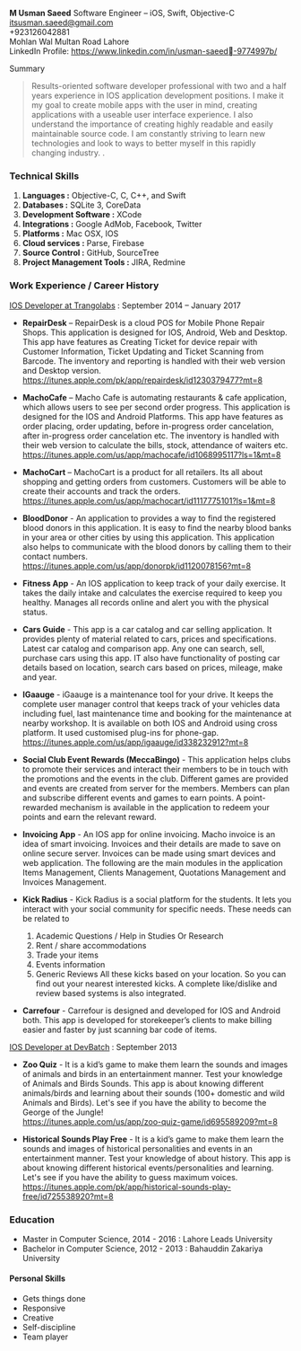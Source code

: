**M Usman Saeed** Software Engineer – iOS, Swift, Objective-C  
<itsusman.saeed@gmail.com>      
      +923126042881    Mohlan WalMultan Road Lahore  
LinkedIn Profile:
<https://www.linkedin.com/in/usman-saeed-9774997b/>



Summary
>Results-oriented software developer professional with two and a half years experience in IOS application development positions. I make it my goal to create mobile apps with the user in mind, creating applications with a useable user interface experience. I also understand the importance of creating highly readable and easily maintainable source code. I am constantly striving to learn new technologies and look to ways to better myself in this rapidly changing industry..

### **Technical Skills**

1. **Languages :** Objective-C, C, C++, and Swift 
2. **Databases :** SQLite 3, CoreData3. **Development Software :** XCode4. **Integrations :** Google AdMob, Facebook, Twitter 
5. **Platforms :** Mac OSX, IOS6. **Cloud services :** Parse, Firebase
7. **Source Control :** GitHub, SourceTree
8. **Project Management Tools :** JIRA, Redmine

### **Work Experience / Career History**
[IOS Developer at Trangolabs](http://trangolabs.com) : September 2014 – January 2017

* **RepairDesk** – RepairDesk is a cloud POS for Mobile Phone Repair Shops. This application is designed forIOS, Android, Web and Desktop. This app have features as Creating Ticket for device repair with Customer Information, Ticket Updating and Ticket Scanning from Barcode. The inventory and reporting is handled with their web version and Desktop version.  
https://itunes.apple.com/pk/app/repairdesk/id1230379477?mt=8

* **MachoCafe** – Macho Cafe is automating restaurants & cafe application, which allows users to see per second order progress. This application is designed for the IOS and Android Platforms. This app have features as order placing, order updating, before in-progress order cancelation, after in-progress order cancelation etc. The inventory is handled with their web version to calculate the bills, stock, attendance of waiters etc.    https://itunes.apple.com/us/app/machocafe/id1068995117?ls=1&mt=8
* **MachoCart** – MachoCart is a product for all retailers. Its all about shopping and getting orders from customers. Customers will be able to create their accounts and track the orders.     
 https://itunes.apple.com/us/app/machocart/id1117775101?ls=1&mt=8
* **BloodDonor** - An application to provides a way to find the registered blood donors in this application. It is easy to find the nearby blood banks in your area or other cities by using this application. This application also helps to communicate with the blood donors by calling them to their contact numbers.    
https://itunes.apple.com/us/app/donorpk/id1120078156?mt=8
* **Fitness App** - An IOS application to keep track of your daily exercise. It takes the daily intake and calculates the exercise required to keep you healthy. Manages all records online and alert you with the physical status.
* **Cars Guide** - This app is a car catalog and car selling application. It provides plenty of material related to cars, prices and specifications. Latest car catalog and comparison app. Any one can search, sell, purchase cars using this app. IT also have functionality of posting car details based on location, search cars based on prices, mileage, make and year.
* **IGaauge** - iGaauge is a maintenance tool for your drive. It keeps the complete user manager control that keeps track of your vehicles data including fuel, last maintenance time and booking for the maintenance at nearby workshop. It is available on both IOS and Android using cross platform. It used customised plug-ins for phone-gap.   https://itunes.apple.com/us/app/igaauge/id338232912?mt=8* **Social Club Event Rewards (MeccaBingo)** - This application helps clubs to promote their services and interact their members to be in touch with the promotions and the events in the club.Different games are provided and events are created from server for the members. Members can plan and subscribe different events and games to earn points.A point-rewarded mechanism is available in the application to redeem your points and earn the relevantreward.
* **Invoicing App** - An IOS app for online invoicing. Macho invoice is an idea of smart invoicing. Invoicesand their details are made to save on online secure server. Invoices can be made using smart devices and web application.The following are the main modules in the application Items Management, Clients Management, Quotations Management and Invoices Management.
* **Kick Radius** - Kick Radius is a social platform for the students. It lets you interact with your social community for specific needs. These needs can be related to	1. Academic Questions / Help in Studies Or Research	2. Rent / share accommodations	3. Trade your items	4. Events information	5. Generic Reviews	All these kicks based on your location. So you can find out your nearest interested kicks. A complete like/dislike and review based systems is also integrated.

* **Carrefour** - Carrefour is designed and developed for IOS and Android both. This app is developed for storekeeper’s clients to make billing easier and faster by just scanning bar code of items.


[IOS Developer at DevBatch](https://www.devbatch.com) : September 2013

* **Zoo Quiz** - It is a kid’s game to make them learn the sounds and images of animals and birds in anentertainment manner. Test your knowledge of Animals and Birds Sounds. This app is about knowing different animals/birds and learning about their sounds (100+ domestic and wild Animals and Birds). Let's see if you have the ability to become the George of the Jungle!   
https://itunes.apple.com/us/app/zoo-quiz-game/id695589209?mt=8* **Historical Sounds Play Free** - It is a kid’s game to make them learn the sounds and images of historical personalities and events in an entertainment manner. Test your knowledge of about history. This app is about knowing different historical events/personalities and learning. Let's see if you have the ability to guess maximum voices.   https://itunes.apple.com/pk/app/historical-sounds-play-free/id725538920?mt=8


### **Education**	  

* Master in Computer Science, 2014 - 2016 : Lahore Leads University
* Bachelor in Computer Science, 2012 - 2013 : Bahauddin Zakariya University



#### **Personal Skills**
* Gets things done 
* Responsive 
* Creative 
* Self-discipline
* Team player